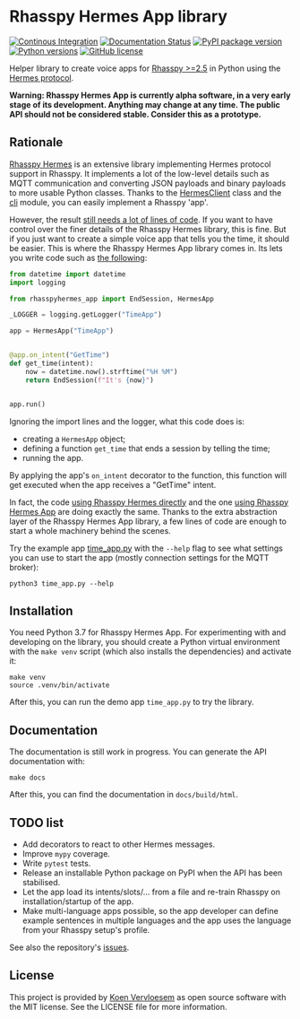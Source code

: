 # Rhasspy Hermes App library

[![Continous Integration](https://github.com/rhasspy/rhasspy-hermes-app/workflows/Tests/badge.svg)](https://github.com/rhasspy/rhasspy-hermes-app/actions)
[![Documentation Status](https://readthedocs.org/projects/rhasspy-hermes-app/badge/?version=latest)](https://rhasspy-hermes-app.readthedocs.io/en/latest/?badge=latest)
[![PyPI package version](https://img.shields.io/pypi/v/rhasspy-hermes-app.svg)](https://pypi.org/project/rhasspy-hermes-app)
[![Python versions](https://img.shields.io/pypi/pyversions/rhasspy-hermes-app.svg)](https://www.python.org)
[![GitHub license](https://img.shields.io/github/license/rhasspy/rhasspy-hermes-app.svg)](https://github.com/rhasspy/rhasspy-hermes-app/blob/master/LICENSE)

Helper library to create voice apps for [Rhasspy >=2.5](https://rhasspy.readthedocs.io/) in Python using the [Hermes protocol](https://docs.snips.ai/reference/hermes).

**Warning: Rhasspy Hermes App is currently alpha software, in a very early stage of its development. Anything may change at any time. The public API should not be considered stable. Consider this as a prototype.**

## Rationale

[Rhasspy Hermes](https://github.com/rhasspy/rhasspy-hermes/) is an extensive library implementing Hermes protocol support in Rhasspy. It implements a lot of the low-level details such as MQTT communication and converting JSON payloads and binary payloads to more usable Python classes. Thanks to the [HermesClient](https://github.com/rhasspy/rhasspy-hermes/blob/master/rhasspyhermes/client.py) class and the [cli](https://github.com/rhasspy/rhasspy-hermes/blob/master/rhasspyhermes/cli.py) module, you can easily implement a Rhasspy 'app'.

However, the result [still needs a lot of lines of code](time_app_direct.py). If you want to have control over the finer details of the Rhasspy Hermes library, this is fine. But if you just want to create a simple voice app that tells you the time, it should be easier. This is where the Rhasspy Hermes App library comes in. Its lets you write code such as [the following](time_app.py):

```python
from datetime import datetime
import logging

from rhasspyhermes_app import EndSession, HermesApp

_LOGGER = logging.getLogger("TimeApp")

app = HermesApp("TimeApp")


@app.on_intent("GetTime")
def get_time(intent):
    now = datetime.now().strftime("%H %M")
    return EndSession(f"It's {now}")


app.run()
```

Ignoring the import lines and the logger, what this code does is:

* creating a `HermesApp` object;
* defining a function `get_time` that ends a session by telling the time;
* running the app.

By applying the app's `on_intent` decorator to the function, this function will get executed when the app receives a "GetTime" intent.

In fact, the code [using Rhasspy Hermes directly](time_app_direct.py) and the one [using Rhasspy Hermes App](time_app.py) are doing exactly the same. Thanks to the extra abstraction layer of the Rhasspy Hermes App library, a few lines of code are enough to start a whole machinery behind the scenes.

Try the example app [time_app.py](time_app.py) with the `--help` flag to see what settings you can use to start the app (mostly connection settings for the MQTT broker):

```
python3 time_app.py --help
```

## Installation

You need Python 3.7 for Rhasspy Hermes App. For experimenting with and developing on the library, you should create a Python virtual environment with the `make venv` script (which also installs the dependencies) and activate it:

```shell
make venv
source .venv/bin/activate
```

After this, you can run the demo app `time_app.py` to try the library.

## Documentation

The documentation is still work in progress. You can generate the API documentation with:

```shell
make docs
```

After this, you can find the documentation in `docs/build/html`.

## TODO list

* Add decorators to react to other Hermes messages.
* Improve `mypy` coverage.
* Write `pytest` tests.
* Release an installable Python package on PyPI when the API has been stabilised.
* Let the app load its intents/slots/… from a file and re-train Rhasspy on installation/startup of the app.
* Make multi-language apps possible, so the app developer can define example sentences in multiple languages and the app uses the language from your Rhasspy setup's profile.

See also the repository's [issues](https://github.com/rhasspy/rhasspy-hermes-app/issues).

## License

This project is provided by [Koen Vervloesem](mailto:koen@vervloesem.eu) as open source software with the MIT license. See the LICENSE file for more information.
